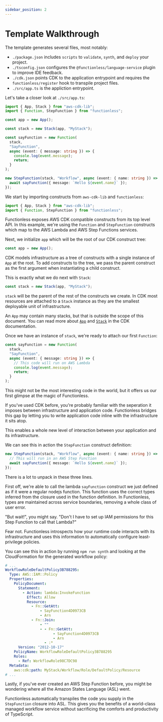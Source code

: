 ```yaml
---
sidebar_position: 2
---
```


# Template Walkthrough

The template generates several files, most notably:

- `./package.json` includes `scripts` to `validate`, `synth`, and `deploy` your project.
- `./tsconfig.json` configures the `@functionless/language-service` plugin to improve IDE feedback.
- `./cdk.json` points CDK to the application entrypoint and requires the `functionless/register` hook to transpile project files.
- `./src/app.ts` is the appliction entrypoint.

Let's take a closer look at `./src/app.ts`:

```typescript
import { App, Stack } from "aws-cdk-lib";
import { Function, StepFunction } from "functionless";

const app = new App();

const stack = new Stack(app, "MyStack");

const sayFunction = new Function(
  stack,
  "SayFunction",
  async (event: { message: string }) => {
    console.log(event.message);
    return;
  }
);

new StepFunction(stack, "Workflow", async (event: { name: string }) => {
  await sayFunction({ message: `Hello ${event.name}` });
});
```

We start by importing constructs from `aws-cdk-lib` and `functionless`:

```typescript
import { App, Stack } from "aws-cdk-lib";
import { Function, StepFunction } from "functionless";
```

Functionless exposes AWS CDK compatible constructs from its top level API.
In this example, we're using the `Function` and `StepFunction` constructs which map to the AWS Lambda and AWS Step Functions services.

Next, we initialize `app` which will be the root of our CDK construct tree:

```typescript
const app = new App();
```

CDK models infrastructure as a tree of constructs with a single instance of `App` at the root.
To add constructs to the tree, we pass the parent construct as the first argument when instantiating a child construct.

This is exactly what we do next with `Stack`:

```typescript
const stack = new Stack(app, "MyStack");
```

`stack` will be the parent of the rest of the constructs we create.
In CDK most resources are attached to a `Stack` instance as they are the smallest deployable unit of infrastructure.

An `App` may contain many stacks, but that is outside the scope of this document.
You can read more about [`App`][cdk-app] and [`Stack`][cdk-stack] in the CDK documentation.

Once we have an instance of `stack`, we're ready to attach our first `Function`:

```typescript
const sayFunction = new Function(
  stack,
  "SayFunction",
  async (event: { message: string }) => {
    // This code will run on AWS Lambda
    console.log(event.message);
    return;
  }
);
```

This might not be the most interesting code in the world, but it offers us our first glimpse at the magic of Functionless.

If you've used CDK before, you're probably familiar with the seperation it imposes between infrastructure and application code.
Functionless bridges this gap by letting you to write application code inline with the infrastructure it sits atop.

This enables a whole new level of interaction between your application and its infrastructure.

We can see this in action the `StepFunction` construct definition:

```typescript
new StepFunction(stack, "Workflow", async (event: { name: string }) => {
  // This will run in an AWS Step Function
  await sayFunction({ message: `Hello ${event.name}` });
});
```

There is a lot to unpack in these three lines.

First off, we're able to call the lambda `sayFunction` construct we just defined as if it were a regular nodejs function.
This function uses the correct types inferred from the closure used in the function definition.
In Functionless, types are maintained across service boundaries, removing a whole class of user error.

"But wait!", you might say. "Don't I have to set up IAM permissions for this Step Function to call that Lambda?"

Fear not.
Functionless introspects how your runtime code interacts with its infrastructure and uses this information to automatically configure least-privilege policies.

You can see this in action by running `npm run synth` and looking at the CloudFormation for the generated workflow policy:

```yaml
# ...
WorkflowRoleDefaultPolicy3B788295:
  Type: AWS::IAM::Policy
  Properties:
    PolicyDocument:
      Statement:
        - Action: lambda:InvokeFunction
          Effect: Allow
          Resource:
            - Fn::GetAtt:
                - SayFunction4D0973CB
                - Arn
            - Fn::Join:
                - ""
                - - Fn::GetAtt:
                      - SayFunction4D0973CB
                      - Arn
                  - :*
      Version: "2012-10-17"
    PolicyName: WorkflowRoleDefaultPolicy3B788295
    Roles:
      - Ref: WorkflowRole98C7DC98
  Metadata:
    aws:cdk:path: MyStack/Workflow/Role/DefaultPolicy/Resource
# ...
```

Lastly, if you've ever created an AWS Step Function before, you might be wondering where all the Amazon States Language (ASL) went.

Functionless automatically transpiles the code you supply in the `StepFunction` closure into ASL.
This gives you the benefits of a world-class managed workflow service without sacrificing the comforts and productivity of TypeScript.

[cdk-app]: https://docs.aws.amazon.com/cdk/v2/guide/apps.html
[cdk-stack]: https://docs.aws.amazon.com/cdk/v2/guide/stacks.html
